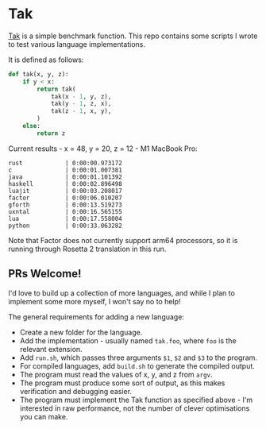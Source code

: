 # Tak

[Tak](https://en.wikipedia.org/wiki/Tak_(function)) is a simple benchmark function. This repo contains some scripts I wrote to test various language implementations.

It is defined as follows:
```py
def tak(x, y, z):
    if y < x:
        return tak(
            tak(x - 1, y, z),
            tak(y - 1, z, x),
            tak(z - 1, x, y),
        )
    else:
        return z
```

Current results - x = 48, y = 20, z = 12 - M1 MacBook Pro:
```
rust            | 0:00:00.973172
c               | 0:00:01.007381
java            | 0:00:01.101392
haskell         | 0:00:02.896498
luajit          | 0:00:03.208017
factor          | 0:00:06.010207
gforth          | 0:00:13.519273
uxntal          | 0:00:16.565155
lua             | 0:00:17.558004
python          | 0:00:33.063282
```

Note that Factor does not currently support arm64 processors, so it is running through Rosetta 2 translation in this run.

## PRs Welcome!

I'd love to build up a collection of more languages, and while I plan to implement some more myself, I won't say no to help!

The general requirements for adding a new language:
- Create a new folder for the language.
- Add the implementation - usually named `tak.foo`, where `foo` is the relevant extension.
- Add `run.sh`, which passes three arguments `$1`, `$2` and `$3` to the program.
- For compiled languages, add `build.sh` to generate the compiled output.
- The program must read the values of x, y, and z from `argv`.
- The program must produce some sort of output, as this makes verification and debugging easier.
- The program must implement the Tak function as specified above - I'm interested in raw performance, not the number of clever optimisations you can make.
